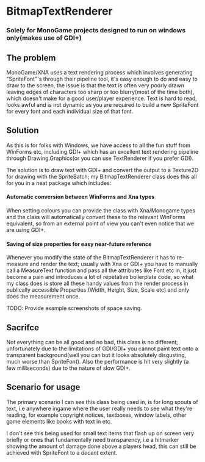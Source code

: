 # BitmapTextRenderer
### Solely for MonoGame projects designed to run on windows only(makes use of GDI+)

## The problem
MonoGame/XNA uses a text rendering process which involves generating "SpriteFont"'s through their pipeline tool, it's easy enough to do and easy to draw to the screen, the issue is that the text is often very poorly drawn leaving edges of characters too sharp or too blurry(most of the time both), which doesn't make for a good user/player experience. Text is hard to read, looks awful and is not dynamic as you are required to build a new SpriteFont for every font and each individual size of that font.

## Solution
As this is for folks with Windows, we have access to all the fun stuff from WinForms etc, including GDI+ which has an excellent text rendering pipeline through Drawing.Graphics(or you can use TextRenderer if you prefer GDI).

The solution is to draw text with GDI+ and convert the output to a Texture2D for drawing with the SpriteBatch; my BitmapTextRenderer class does this all for you in a neat package which includes:

#### Automatic conversion between WinForms and Xna types
When setting colours you can provide the class with Xna/Monogame types and the class will automatically convert these to the relevant WinForms equivalent, so from an external point of view you can't even notice that we are using GDI+.

#### Saving of size properties for easy near-future reference
Whenever you modify the state of the BitmapTextRenderer it has to re-measure and render the text; usually with Xna or GDI+ you have to manually call a MeasureText function and pass all the attributes like Font etc in, it just become a pain and introduces a lot of repetative boilerplate code, so what my class does is store all these handy values from the render process in publically accessible Properties (Width, Height, Size, Scale etc) and only does the measurement once.

TODO: Provide example screenshots of space saving.

## Sacrifce
Not everything can be all good and no bad, this class is no different; unfortunately due to the limitations of GDI/GDI+ you cannot paint text onto a transparent background(well you can but it looks absolutely disgusting, much worse than SpriteFont). Also the performance is hit very slightly (a few milliseconds) due to the nature of slow GDI+.

## Scenario for usage
The primary scenario I can see this class being used in, is for long spouts of text, i.e anywhere ingame where the user really needs to see what they're reading, for example copyright notices, textboxes, window labels, other game elements like books with text in etc.

I don't see this being used for small text items that flash up on screen very briefly or ones that fundamentally need transparency, i.e a hitmarker showing the amount of damage done above a players head, this can still be achieved with SpriteFont to a <i>decent</i> extent.
